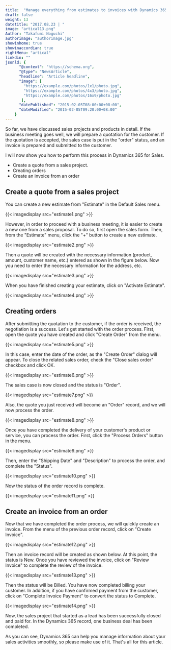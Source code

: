 ```yaml
---
title:  "Manage everything from estimates to invoices with Dynamics 365"
draft: false
weight: 13
datetitle: "2017.08.23 | "
image: "artical13.png"
Author: "Takafumi Noguchi"
authorimage: "authorimage.jpg"
showinhome: true
showinaccordian: true
rightMenu: "artical"
linkdin: ""
jsonld: {
      "@context": "https://schema.org",
      "@type": "NewsArticle",
      "headline": "Article headline",
      "image": [
        "https://example.com/photos/1x1/photo.jpg",
        "https://example.com/photos/4x3/photo.jpg",
        "https://example.com/photos/16x9/photo.jpg"
       ],
      "datePublished": "2015-02-05T08:00:00+08:00",
      "dateModified": "2015-02-05T09:20:00+08:00"
    }
---
```

<!-- Intro  -->
So far, we have discussed sales projects and products in detail. If the business meeting goes well, we will prepare a quotation for the customer. If the quotation is accepted, the sales case is put in the "order" status, and an invoice is prepared and submitted to the customer.

I will now show you how to perform this process in Dynamics 365 for Sales.

<!-- Table of Content  -->

* Create a quote from a sales project.
* Creating orders
* Create an invoice from an order

## Create a quote from a sales project
You can create a new estimate from "Estimate" in the Default Sales menu.
<!-- Image= estimate1.png -->
{{< imagedisplay src="estimate1.png" >}}

However, in order to proceed with a business meeting, it is easier to create a new one from a sales proposal. To do so, first open the sales form. Then, from the "Estimate" menu, click the "+" button to create a new estimate.
<!-- Image= estimate2.png -->
{{< imagedisplay src="estimate2.png" >}}

Then a quote will be created with the necessary information (product, amount, customer name, etc.) entered as shown in the figure below. Now you need to enter the necessary information for the address, etc.
<!-- Image= estimate3.png -->
{{< imagedisplay src="estimate3.png" >}}

When you have finished creating your estimate, click on "Activate Estimate".
<!-- Image= estimate4.png -->
{{< imagedisplay src="estimate4.png" >}}

## Creating orders
After submitting the quotation to the customer, if the order is received, the negotiation is a success. Let's get started with the order process. First, open the quote you have created and click "Create Order" from the menu.
<!-- Image= estimate5.png -->
{{< imagedisplay src="estimate5.png" >}}

In this case, enter the date of the order, as the "Create Order" dialog will appear. To close the related sales order, check the "Close sales order" checkbox and click OK.
<!-- Image= estimate6.png -->
{{< imagedisplay src="estimate6.png" >}}

The sales case is now closed and the status is "Order".
<!-- Image= estimate7.png -->
{{< imagedisplay src="estimate7.png" >}}

Also, the quote you just received will become an "Order" record, and we will now process the order.
<!-- Image= estimate8.png -->
{{< imagedisplay src="estimate8.png" >}}

Once you have completed the delivery of your customer's product or service, you can process the order. First, click the "Process Orders" button in the menu.
<!-- Image= estimate9.png -->
{{< imagedisplay src="estimate9.png" >}}

Then, enter the "Shipping Date" and "Description" to process the order, and complete the "Status".
<!-- Image= estimate10.png -->
{{< imagedisplay src="estimate10.png" >}}

Now the status of the order record is complete.
<!-- Image= estimate11.png -->
{{< imagedisplay src="estimate11.png" >}}

## Create an invoice from an order
Now that we have completed the order process, we will quickly create an invoice. From the menu of the previous order record, click on "Create Invoice".
<!-- Image= estimate12.png -->
{{< imagedisplay src="estimate12.png" >}}

Then an invoice record will be created as shown below. At this point, the status is New. Once you have reviewed the invoice, click on "Review Invoice" to complete the review of the invoice.
<!-- Image= estimate13.png -->
{{< imagedisplay src="estimate13.png" >}}

Then the status will be Billed. You have now completed billing your customer. In addition, if you have confirmed payment from the customer, click on "Complete Invoice Payment" to convert the status to Complete.
<!-- Image= estimate14.png -->
{{< imagedisplay src="estimate14.png" >}}

Now, the sales project that started as a lead has been successfully closed and paid for. In the Dynamics 365 record, one business deal has been completed.

As you can see, Dynamics 365 can help you manage information about your sales activities smoothly, so please make use of it. That's all for this article.